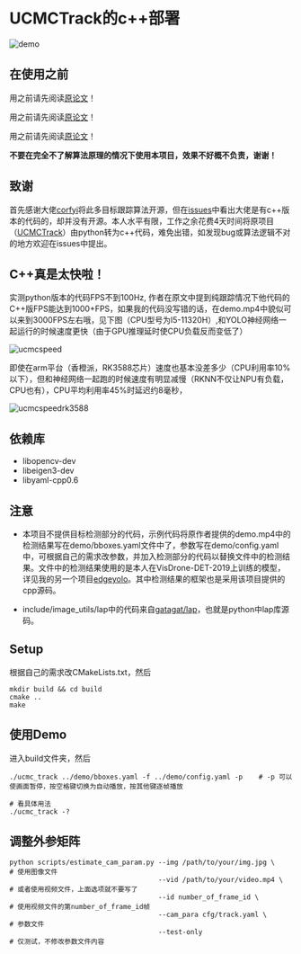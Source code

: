 # UCMCTrack的c++部署

![demo](https://github.com/LSH9832/UCMCTrack-cpp/assets/69880398/f732ec98-8449-4683-8f1a-a57cc9233416)

## 在使用之前

用之前请先阅读[原论文](https://arxiv.org/abs/2312.08952)！

用之前请先阅读[原论文](https://arxiv.org/abs/2312.08952)！

用之前请先阅读[原论文](https://arxiv.org/abs/2312.08952)！

**不要在完全不了解算法原理的情况下使用本项目，效果不好概不负责，谢谢！**

## 致谢

首先感谢大佬[corfyi](https://github.com/corfyi)将此多目标跟踪算法开源，但在[issues](https://github.com/corfyi/UCMCTrack/issues/18)中看出大佬是有c++版本的代码的，却并没有开源。本人水平有限，工作之余花费4天时间将原项目（[UCMCTrack](https://github.com/corfyi/UCMCTrack)）由python转为c++代码，难免出错，如发现bug或算法逻辑不对的地方欢迎在issues中提出。


## C++真是太快啦！

实测python版本的代码FPS不到100Hz, 作者在原文中提到纯跟踪情况下他代码的C++版FPS能达到1000+FPS，如果我的代码没写错的话，在demo.mp4中貌似可以来到3000FPS左右哦，见下图（CPU型号为I5-11320H）,和YOLO神经网络一起运行的时候速度更快（由于GPU推理延时使CPU负载反而变低了）

![ucmcspeed](https://github.com/LSH9832/UCMCTrack-cpp/assets/69880398/0594d9c0-ef21-492e-ae78-ac267ba9be19)

即使在arm平台（香橙派，RK3588芯片）速度也基本没差多少（CPU利用率10%以下），但和神经网络一起跑的时候速度有明显减慢（RKNN不仅让NPU有负载，CPU也有），CPU平均利用率45%时延迟约8毫秒，

![ucmcspeedrk3588](https://github.com/LSH9832/UCMCTrack-cpp/assets/69880398/7943d9ec-0f1a-447b-80d7-a8d8ba2b8820)


## 依赖库

- libopencv-dev
- libeigen3-dev
- libyaml-cpp0.6


## 注意

- 本项目不提供目标检测部分的代码，示例代码将原作者提供的demo.mp4中的检测结果写在demo/bboxes.yaml文件中了，参数写在demo/config.yaml中，可根据自己的需求改参数，并加入检测部分的代码以替换文件中的检测结果。文件中的检测结果使用的是本人在VisDrone-DET-2019上训练的模型，详见我的另一个项目[edgeyolo](https://github.com/LSH9832/edgeyolo)。其中检测结果的框架也是采用该项目提供的cpp源码。

- include/image_utils/lap中的代码来自[gatagat/lap](https://github.com/gatagat/lap)，也就是python中lap库源码。


## Setup
根据自己的需求改CMakeLists.txt，然后
```shell
mkdir build && cd build
cmake ..
make
```
## 使用Demo
进入build文件夹，然后
```shell
./ucmc_track ../demo/bboxes.yaml -f ../demo/config.yaml -p    # -p 可以使画面暂停，按空格键切换为自动播放，按其他键逐帧播放

# 看具体用法
./ucmc_track -?
```

## 调整外参矩阵
```
python scripts/estimate_cam_param.py --img /path/to/your/img.jpg \    # 使用图像文件
                                     --vid /path/to/your/video.mp4 \  # 或者使用视频文件，上面选项就不要写了
                                     --id number_of_frame_id \        # 使用视频文件的第number_of_frame_id帧
                                     --cam_para cfg/track.yaml \      # 参数文件
                                     --test-only                      # 仅测试，不修改参数文件内容    
```
